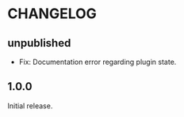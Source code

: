 # CHANGELOG

## unpublished

- Fix: Documentation error regarding plugin state.

## 1.0.0

Initial release.
